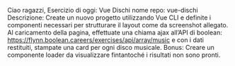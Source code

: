 Ciao ragazzi,
Esercizio di oggi: Vue Dischi
nome repo: vue-dischi
Descrizione:
Create un nuovo progetto utilizzando Vue CLI e definite i componenti necessari per strutturare il layout come da screenshot allegato.
Al caricamento della pagina, effettuate una chiama ajax all’API di boolean:
https://flynn.boolean.careers/exercises/api/array/music
e con i dati restituiti, stampate una card per ogni disco musicale.
Bonus:
Creare un componente loader da visualizzare fintantoché i risultati non sono pronti.